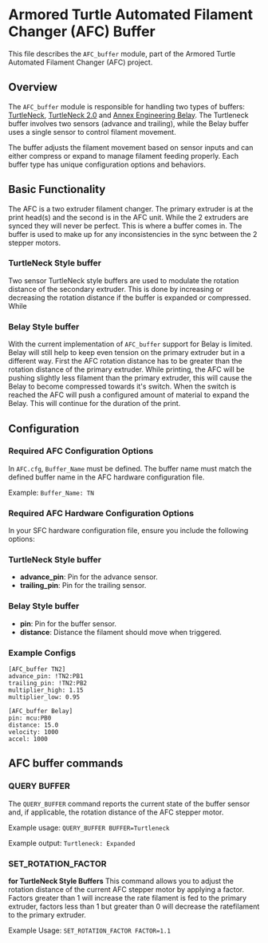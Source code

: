# Armored Turtle Automated Filament Changer (AFC) Buffer

This file describes the `AFC_buffer` module, part of the Armored Turtle Automated Filament Changer (AFC) project.

## Overview

The `AFC_buffer` module is responsible for handling two types of buffers: [TurtleNeck](https://github.com/ArmoredTurtle/TurtleNeck), [TurtleNeck 2.0](https://github.com/ArmoredTurtle/TurtleNeck2.0) and [Annex Engineering Belay](https://github.com/Annex-Engineering/Belay). The Turtleneck buffer involves two sensors (advance and trailing), while the Belay buffer uses a single sensor to control filament movement.

The buffer adjusts the filament movement based on sensor inputs and can either compress or expand to manage filament feeding properly. Each buffer type has unique configuration options and behaviors.

## Basic Functionality

The AFC is a two extruder filament changer. The primary extruder is at the print head(s) and the second is in the AFC unit. While the 2 extruders are synced they will never be perfect. This is where a buffer comes in. The buffer is used to make up for any inconsistencies in the sync between the 2 stepper motors.

### TurtleNeck Style buffer

Two sensor TurtleNeck style buffers are used to modulate the rotation distance of the secondary extruder. This is done by increasing or decreasing the rotation distance if the buffer is expanded or compressed. While

### Belay Style buffer

With the current implementation of `AFC_buffer` support for Belay is limited. Belay will still help to keep even tension on the primary extruder but in a different way. First the AFC rotation distance has to be greater than the rotation distance of the primary extruder. While printing, the AFC will be pushing slightly less filament than the primary extruder, this will cause the Belay to become compressed towards it's switch. When the switch is reached the AFC will push a configured amount of material to expand the Belay. This will continue for the duration of the print.

## Configuration

### Required AFC Configuration Options

In `AFC.cfg`, `Buffer_Name` must be defined. The buffer name must match the defined buffer name in the AFC hardware configuration file.

Example:
`Buffer_Name: TN`

### Required AFC Hardware Configuration Options

In your SFC hardware configuration file, ensure you include the following options:

### TurtleNeck Style buffer

- **advance_pin**: Pin for the advance sensor.
- **trailing_pin**: Pin for the trailing sensor.

### Belay Style buffer

- **pin**: Pin for the buffer sensor.
- **distance**: Distance the filament should move when triggered.

### Example Configs

```
[AFC_buffer TN2]
advance_pin: !TN2:PB1
trailing_pin: !TN2:PB2
multiplier_high: 1.15
multiplier_low: 0.95
```

```
[AFC_buffer Belay]
pin: mcu:PB0
distance: 15.0
velocity: 1000
accel: 1000
```

## AFC buffer commands

### QUERY BUFFER

The `QUERY_BUFFER` command reports the current state of the buffer sensor and, if applicable, the rotation distance of the AFC stepper motor. 

Example usage:
`QUERY_BUFFER BUFFER=Turtleneck`

Example output:
`Turtleneck: Expanded`

### SET_ROTATION_FACTOR
**for TurtleNeck Style Buffers**
This command allows you to adjust the rotation distance of the current AFC stepper motor by applying a factor. Factors greater than 1 will increase the rate filament is fed to the primary extruder, factors less than 1 but greater than 0 will decrease the ratefilament to the primary extruder.

Example Usage:
`SET_ROTATION_FACTOR FACTOR=1.1`
